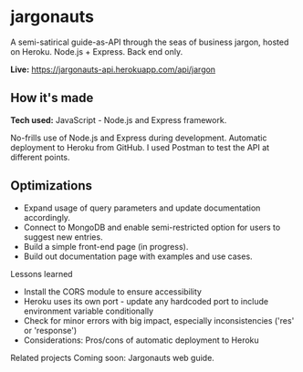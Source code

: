# jargonauts
A semi-satirical guide-as-API through the seas of business jargon, hosted on Heroku. Node.js + Express. Back end only.

**Live:** https://jargonauts-api.herokuapp.com/api/jargon

## How it's made

**Tech used:** JavaScript - Node.js and Express framework. 

No-frills use of Node.js and Express during development. Automatic deployment to Heroku from GitHub. I used Postman to test the API at different points. 

## Optimizations
- Expand usage of query parameters and update documentation accordingly.
- Connect to MongoDB and enable semi-restricted option for users to suggest new entries.
- Build a simple front-end page (in progress).
- Build out documentation page with examples and use cases.

Lessons learned
- Install the CORS module to ensure accessibility
- Heroku uses its own port - update any hardcoded port to include environment variable conditionally
- Check for minor errors with big impact, especially inconsistencies ('res' or 'response')
- Considerations: Pros/cons of automatic deployment to Heroku

Related projects
Coming soon: Jargonauts web guide.
